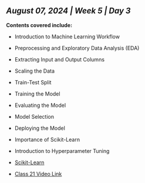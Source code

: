 ## _August 07, 2024 | Week 5 | Day 3_

**Contents covered include:**

- Introduction to Machine Learning Workflow
- Preprocessing and Exploratory Data Analysis (EDA)
- Extracting Input and Output Columns
- Scaling the Data
- Train-Test Split
- Training the Model
- Evaluating the Model
- Model Selection
- Deploying the Model
- Importance of Scikit-Learn
- Introduction to Hyperparameter Tuning

- [Scikit-Learn](https://scikit-learn.org/stable/)

- [Class 21 Video Link](https://www.facebook.com/iCodeguru/videos/413629985029427)
